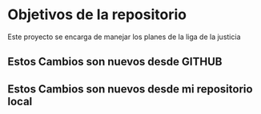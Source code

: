 # Objetivos de la repositorio

Este proyecto se encarga de manejar los planes de la liga de la justicia

## Estos Cambios son nuevos desde GITHUB
## Estos Cambios son nuevos desde mi repositorio local
